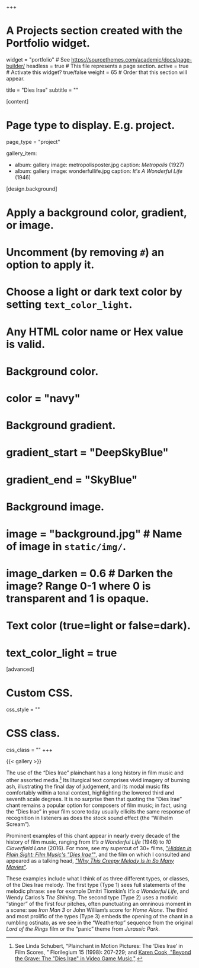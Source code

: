 +++
# A Projects section created with the Portfolio widget.
widget = "portfolio"  # See https://sourcethemes.com/academic/docs/page-builder/
headless = true  # This file represents a page section.
active = true  # Activate this widget? true/false
weight = 65  # Order that this section will appear.

title = "Dies Irae"
subtitle = ""

[content]
  # Page type to display. E.g. project.
  page_type = "project"
  
gallery_item:
- album: gallery
   image: metropolisposter.jpg
   caption: _Metropolis_ (1927)
- album: gallery
   image: wonderfullife.jpg
   caption: _It's A Wonderful Life_ (1946)
  
[design.background]
  # Apply a background color, gradient, or image.
  #   Uncomment (by removing `#`) an option to apply it.
  #   Choose a light or dark text color by setting `text_color_light`.
  #   Any HTML color name or Hex value is valid.
  
  # Background color.
  # color = "navy"
  
  # Background gradient.
  # gradient_start = "DeepSkyBlue"
  # gradient_end = "SkyBlue"
  
  # Background image.
  # image = "background.jpg"  # Name of image in `static/img/`.
  # image_darken = 0.6  # Darken the image? Range 0-1 where 0 is transparent and 1 is opaque.

  # Text color (true=light or false=dark).
  # text_color_light = true  
  
[advanced]
 # Custom CSS. 
 css_style = ""
 
 # CSS class.
 css_class = ""
+++

{{< gallery >}}

The use of the “Dies Irae” plainchant has a long history in film music and other assorted media.[^1] Its liturgical text comprises vivid imagery of burning ash, illustrating the final day of judgement, and its modal music fits comfortably within a tonal context, highlighting the lowered third and seventh scale degrees. It is no surprise then that quoting the “Dies Irae” chant remains a popular option for composers of film music; in fact, using the “Dies Irae” in your film score today usually ellicits the same response of recognition in listeners as does the stock sound effect (the “Wilhelm Scream”).

Prominent examples of this chant appear in nearly every decade of the history of film music, ranging from _It’s a Wonderful Life_ (1946) to _10 Cloverfield Lane_ (2016). For more, see my supercut of 30+ films, <a href="https://www.youtube.com/watch?v=GLGa6vfDTIM&t=28s">"_Hidden in Plain Sight: Film Music's "Dies Irae"_"</a>, and the film on which I consulted and appeared as a talking head, <a href="https://www.youtube.com/watch?v=-3-bVRYRnSM&t=128s">"_Why This Creepy Melody Is In So Many Movies_"</a>.

These examples include what I think of as three different types, or classes, of the Dies Irae melody. The first type (Type 1) sees full statements of the melodic phrase: see for example Dmitri Tiomkin’s _It’s a Wonderful Life_, and Wendy Carlos’s _The Shining_. The second type (Type 2) uses a motivic “stinger” of the first four pitches, often punctuating an omninous moment in a scene: see _Iron Man 3_ or John William’s score for _Home Alone_. The third and most prolific of the types (Type 3) embeds the opening of the chant in a rumbling ostinato, as we see in the “Weathertop” sequence from the original _Lord of the Rings_ film or the “panic” theme from _Jurassic Park_.

[^1]: See Linda Schubert, “Plainchant in Motion Pictures: The ‘Dies Irae’ in Film Scores, ” Florilegium 15 (1998): 207-229; 
and <a href="https://soundstudiesblog.com/2017/12/18/beyond-the-grave-the-dies-irae-in-video-game-music/">Karen Cook, "Beyond the Grave: The "Dies Irae" in Video Game Music,"</a>.
